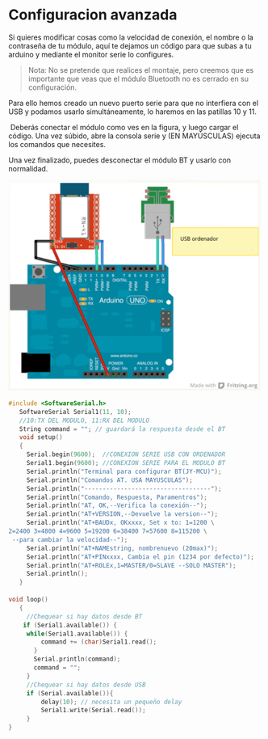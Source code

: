 
# Configuracion avanzada

Si quieres modificar cosas como la velocidad de conexión, el nombre o la contraseña de tu módulo, aquí te dejamos un código para que subas a tu arduino y mediante el monitor serie lo configures.

>Nota: No se pretende que realices el montaje, pero creemos que es importante que veas que el módulo Bluetooth no es cerrado en su configuración.

Para ello hemos creado un nuevo puerto serie para que no interfiera con el USB y podamos usarlo simultáneamente, lo haremos en las patillas 10 y 11.

 Deberás conectar el módulo como ves en la figura, y luego cargar el código. Una vez súbido, abre la consola serie y (EN MAYÚSCULAS) ejecuta los comandos que necesites.

Una vez finalizado, puedes desconectar el módulo BT y usarlo con normalidad.

![](img/m4bimg0.png)

```cpp
#include <SoftwareSerial.h>
   SoftwareSerial Serial1(11, 10); 
   //10:TX DEL MODULO, 11:RX DEL MODULO
   String command = ""; // guardará la respuesta desde el BT
   void setup()  
   {
     Serial.begin(9600);  //CONEXION SERIE USB CON ORDENADOR
     Serial1.begin(9600); //CONEXION SERIE PARA EL MODULO BT
     Serial.println("Terminal para configurar BT(JY-MCU)");
     Serial.println("Comandos AT. USA MAYUSCULAS");
     Serial.println("-----------------------------------");
     Serial.println("Comando, Respuesta, Paramentros");
     Serial.println("AT, OK,--Verifica la conexión--");
     Serial.println("AT+VERSION,--Devuelve la version--");
     Serial.println("AT+BAUDx, OKxxxx, Set x to: 1=1200 \
2=2400 3=4800 4=9600 5=19200 6=38400 7=57600 8=115200 \
 --para cambiar la velocidad--");
     Serial.println("AT+NAMEstring, nombrenuevo (20max)");
     Serial.println("AT+PINxxxx, Cambia el pin (1234 por defecto)");
     Serial.println("AT+ROLEx,1=MASTER/0=SLAVE --SOLO MASTER");
     Serial.println();
   }

void loop()
   {
     //Chequear si hay datos desde BT
	if (Serial1.available()) {
     while(Serial1.available()) { 
         command += (char)Serial1.read();
       }
       Serial.println(command);
       command = ""; 
     }
     //Chequear si hay datos desde USB
     if (Serial.available()){
         delay(10); // necesita un pequeño delay
         Serial1.write(Serial.read());
     }
}
```